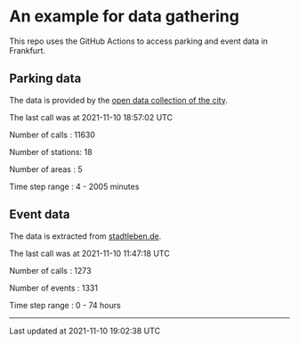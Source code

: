 # An example for data gathering

This repo uses the GitHub Actions to access parking and event data in Frankfurt.

## Parking data
The data is provided by the [open data collection of the city](https://www.offenedaten.frankfurt.de/).

The last call was at 2021-11-10 18:57:02 UTC

Number of calls   : 11630

Number of stations:    18

Number of areas   :     5

Time step range   :     4 -  2005 minutes


## Event data
The data is extracted from [stadtleben.de](https://stadtleben.de/frankfurt/).

The last call was at 2021-11-10 11:47:18 UTC

Number of calls   : 1273

Number of events  : 1331

Time step range   :    0 -   74 hours


----

Last updated at 2021-11-10 19:02:38 UTC
